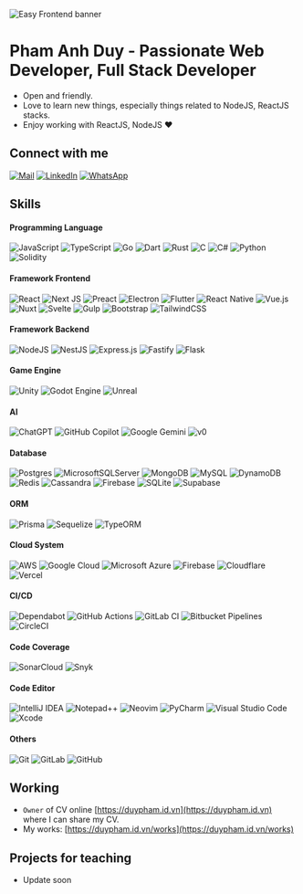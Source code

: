 ![Easy Frontend banner](https://www.codingdojo.com/blog/wp-content/uploads/FULL-STACK-DEV-GRAPH-2.jpg)

# Pham Anh Duy - Passionate Web Developer, Full Stack Developer

- Open and friendly.
- Love to learn new things, especially things related to NodeJS, ReactJS stacks.
- Enjoy working with ReactJS, NodeJS ❤

## Connect with me
[![Mail](https://img.shields.io/badge/Gmail-D14836?style=for-the-badge&logo=gmail&logoColor=white)](mailto:dev.anhduy@gmail.com)
[![LinkedIn](https://img.shields.io/badge/LinkedIn-0A66C2?style=for-the-badge&logo=linkedin-white&logoColor=white)](https://www.linkedin.com/in/duypham-vn/)
[![WhatsApp](https://img.shields.io/badge/WhatsApp-25D366?style=for-the-badge&logo=whatsapp&logoColor=white)](https://wa.me/84366746779?text=Hello)

## Skills
#### Programming Language
![JavaScript](https://img.shields.io/badge/javascript-%23323330.svg?style=for-the-badge&logo=javascript&logoColor=%23F7DF1E)
![TypeScript](https://img.shields.io/badge/typescript-%23007ACC.svg?style=for-the-badge&logo=typescript&logoColor=white)
![Go](https://img.shields.io/badge/go-%2300ADD8.svg?style=for-the-badge&logo=go&logoColor=white)
![Dart](https://img.shields.io/badge/Dart-%230175C2.svg?style=for-the-badge&logo=dart&logoColor=white)
![Rust](https://img.shields.io/badge/Rust-%23000000.svg?style=for-the-badge&e&logo=rust&logoColor=white)
![C](https://img.shields.io/badge/C-00599C?style=for-the-badge&logo=c&logoColor=white)
![C#](https://custom-icon-badges.demolab.com/badge/C%23-%23239120.svg?logo=cshrp&logoColor=white&style=for-the-badge)
![Python](https://img.shields.io/badge/Python-FFD43B?style=for-the-badge&logo=python&logoColor=blue)
![Solidity](https://img.shields.io/badge/Solidity-363636?logo=solidity&logoColor=fff&&style=for-the-badge)

#### Framework Frontend
![React](https://img.shields.io/badge/react-%2320232a.svg?style=for-the-badge&logo=react&logoColor=%2361DAFB)
![Next JS](https://img.shields.io/badge/Next-black?style=for-the-badge&logo=next.js&logoColor=white)
![Preact](https://img.shields.io/badge/Preact-673AB8?logo=preact&logoColor=fff&style=for-the-badge)
![Electron](https://img.shields.io/badge/Electron-2B2E3A?logo=electron&logoColor=fff&style=for-the-badge)
![Flutter](https://img.shields.io/badge/Flutter-02569B?style=for-the-badge&logo=flutter&logoColor=fff)
![React Native](https://img.shields.io/badge/React_Native-%2320232a.svg?logo=react&logoColor=%2361DAFB&style=for-the-badge)
![Vue.js](https://img.shields.io/badge/Vue.js-4FC08D?logo=vuedotjs&logoColor=fff&style=for-the-badge)
![Nuxt](https://img.shields.io/badge/nuxt%20js-00C58E?style=for-the-badge&logo=nuxtdotjs&logoColor=white)
![Svelte](https://img.shields.io/badge/Svelte-%23f1413d.svg?logo=svelte&logoColor=white&style=for-the-badge)
![Gulp](https://img.shields.io/badge/Gulp-CF4647?style=for-the-badge&logo=gulp&logoColor=white)
![Bootstrap](https://img.shields.io/badge/bootstrap-%23563D7C.svg?style=for-the-badge&logo=bootstrap&logoColor=white)
![TailwindCSS](https://img.shields.io/badge/tailwindcss-%2338B2AC.svg?style=for-the-badge&logo=tailwind-css&logoColor=white)

#### Framework Backend
![NodeJS](https://img.shields.io/badge/node.js-6DA55F?style=for-the-badge&logo=node.js&logoColor=white)
![NestJS](https://img.shields.io/badge/nestjs-%23E0234E.svg?style=for-the-badge&logo=nestjs&logoColor=white)
![Express.js](https://img.shields.io/badge/express.js-%23404d59.svg?style=for-the-badge&logo=express&logoColor=%2361DAFB)
![Fastify](https://img.shields.io/badge/fastify-%23000000.svg?style=for-the-badge&logo=fastify&logoColor=white)
![Flask](https://img.shields.io/badge/Flask-000000?style=for-the-badge&logo=flask&logoColor=white)

#### Game Engine
![Unity](https://img.shields.io/badge/Unity-100000?style=for-the-badge&logo=unity&logoColor=white)
![Godot Engine](https://img.shields.io/badge/Godot-%23FFFFFF.svg?logo=godot-engine&style=for-the-badge)
![Unreal](https://img.shields.io/badge/-Unreal%20Engine-313131?style=for-the-badge&logo=unreal-engine&logoColor=white)

#### AI
![ChatGPT](https://img.shields.io/badge/ChatGPT-74aa9c?logo=openai&logoColor=white&style=for-the-badge)
![GitHub Copilot](https://img.shields.io/badge/GitHub%20Copilot-000?logo=githubcopilot&logoColor=fff&style=for-the-badge)
![Google Gemini](https://img.shields.io/badge/Google%20Gemini-886FBF?logo=googlegemini&logoColor=fff&style=for-the-badge)
![v0](https://img.shields.io/badge/v0-000?logo=v0&logoColor=fff&style=for-the-badge)

#### Database
![Postgres](https://img.shields.io/badge/Postgres-%23316192.svg?logo=postgresql&logoColor=white&style=for-the-badge)
![MicrosoftSQLServer](https://img.shields.io/badge/Microsoft%20SQL%20Sever-CC2927?style=for-the-badge&logo=microsoft%20sql%20server&logoColor=white)
![MongoDB](https://img.shields.io/badge/MongoDB-%234ea94b.svg?style=for-the-badge&logo=mongodb&logoColor=white)
![MySQL](https://img.shields.io/badge/mysql-%2300f.svg?style=for-the-badge&logo=mysql&logoColor=white)
![DynamoDB](https://img.shields.io/badge/DynamoDB-4053D6?logo=amazondynamodb&logoColor=fff&style=for-the-badge)
![Redis](https://img.shields.io/badge/Redis-%23DD0031.svg?logo=redis&logoColor=white&style=for-the-badge)
![Cassandra](https://img.shields.io/badge/Cassandra-%231287B1.svg?logo=apache-cassandra&logoColor=white&style=for-the-badge)
![Firebase](https://img.shields.io/badge/Firebase-039BE5?logo=Firebase&logoColor=white&style=for-the-badge)
![SQLite](https://img.shields.io/badge/SQLite-%2307405e.svg?logo=sqlite&logoColor=white&style=for-the-badge)
![Supabase](https://img.shields.io/badge/Supabase-3FCF8E?logo=supabase&logoColor=fff&style=for-the-badge)

#### ORM
![Prisma](https://img.shields.io/badge/Prisma-2D3748?logo=prisma&logoColor=white&style=for-the-badge)
![Sequelize](https://img.shields.io/badge/Sequelize-52B0E7?logo=sequelize&logoColor=ff&style=for-the-badge)
![TypeORM](https://img.shields.io/badge/TypeORM-FE0803?logo=typeorm&logoColor=fff&style=for-the-badge)

#### Cloud System
![AWS](https://img.shields.io/badge/AWS-%23FF9900.svg?style=for-the-badge&logo=amazon-web-services&logoColor=white)
![Google Cloud](https://img.shields.io/badge/GoogleCloud-%234285F4.svg?style=for-the-badge&logo=google-cloud&logoColor=white)
![Microsoft Azure](https://custom-icon-badges.demolab.com/badge/Microsoft%20Azure-0089D6?logo=msazure&logoColor=white&style=for-the-badge)
![Firebase](https://img.shields.io/badge/firebase-%23039BE5.svg?style=for-the-badge&logo=firebase)
![Cloudflare](https://img.shields.io/badge/Cloudflare-F38020?style=for-the-badge&logo=Cloudflare&logoColor=white)
![Vercel](https://img.shields.io/badge/Vercel-%23000000.svg?logo=vercel&logoColor=white&style=for-the-badge)

#### CI/CD
![Dependabot](https://img.shields.io/badge/Dependabot-025E8C?logo=dependabot&logoColor=fff&style=for-the-badge)
![GitHub Actions](https://img.shields.io/badge/GitHub_Actions-2088FF?logo=github-actions&logoColor=white&style=for-the-badge)
![GitLab CI](https://img.shields.io/badge/GitLab%20CI-FC6D26?logo=gitlab&logoColor=fff&style=for-the-badge)
![Bitbucket Pipelines](https://img.shields.io/badge/Bitbucket_Pipelines-0052CC?logo=bitbucket&logoColor=white&style=for-the-badge)
![CircleCI](https://img.shields.io/badge/CircleCI-343434?logo=circleci&logoColor=fff&style=for-the-badge)

#### Code Coverage
![SonarCloud](https://img.shields.io/badge/SonarCloud-F3702A?logo=sonarcloud&logoColor=fff&style=for-the-badge)
![Snyk](https://img.shields.io/badge/Snyk-4C4A73?logo=snyk&logoColor=fff&style=for-the-badge)

#### Code Editor
![IntelliJ IDEA](https://img.shields.io/badge/IntelliJIDEA-000000.svg?logo=intellij-idea&logoColor=white&style=for-the-badge)
![Notepad++](https://img.shields.io/badge/Notepad++-90E59A.svg?&logo=notepad%2b%2b&logoColor=black&style=for-the-badge)
![Neovim](https://img.shields.io/badge/Neovim-57A143?logo=neovim&logoColor=fff&style=for-the-badge)
![PyCharm](https://img.shields.io/badge/PyCharm-000?logo=pycharm&logoColor=fff&style=for-the-badge)
![Visual Studio Code](https://custom-icon-badges.demolab.com/badge/Visual%20Studio%20Code-0078d7.svg?logo=vsc&logoColor=white&style=for-the-badge)
![Xcode](https://img.shields.io/badge/Xcode-007ACC?logo=Xcode&logoColor=white&style=for-the-badge)

#### Others
![Git](https://img.shields.io/badge/git-%23F05033.svg?style=for-the-badge&logo=git&logoColor=white)
![GitLab](https://img.shields.io/badge/gitlab-%23181717.svg?style=for-the-badge&logo=gitlab&logoColor=white)
![GitHub](https://img.shields.io/badge/github-%23121011.svg?style=for-the-badge&logo=github&logoColor=white)


## Working

- `Owner` of CV online [https://duypham.id.vn](https://duypham.id.vn) where I can share my CV.
- My works: [https://duypham.id.vn/works](https://duypham.id.vn/works)

## Projects for teaching

- Update soon
